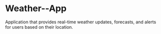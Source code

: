 # Weather--App
Application that provides real-time weather updates, forecasts, and alerts for users based on their location.

